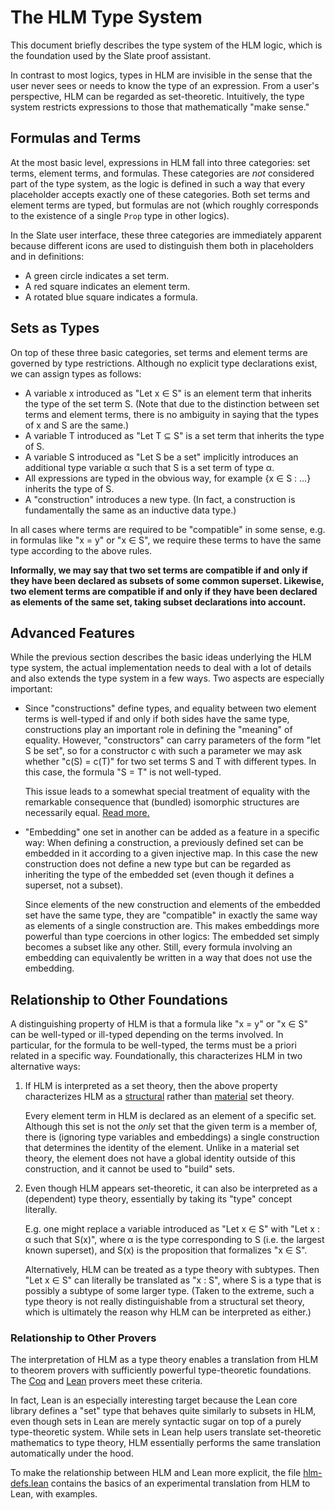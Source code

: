 # The HLM Type System

This document briefly describes the type system of the HLM logic, which is the foundation used by the Slate proof assistant.

In contrast to most logics, types in HLM are invisible in the sense that the user never sees or needs to know the type of an expression. From a user's perspective, HLM can be regarded as set-theoretic. Intuitively, the type system restricts expressions to those that mathematically "make sense."

## Formulas and Terms

At the most basic level, expressions in HLM fall into three categories: set terms, element terms, and formulas. These categories are _not_ considered part of the type system, as the logic is defined in such a way that every placeholder accepts exactly one of these categories. Both set terms and element terms are typed, but formulas are not (which roughly corresponds to the existence of a single `Prop` type in other logics).

In the Slate user interface, these three categories are immediately apparent because different icons are used to distinguish them both in placeholders and in definitions:
* A green circle indicates a set term.
* A red square indicates an element term.
* A rotated blue square indicates a formula.

## Sets as Types

On top of these three basic categories, set terms and element terms are governed by type restrictions. Although no explicit type declarations exist, we can assign types as follows:

* A variable x introduced as "Let x ∈ S" is an element term that inherits the type of the set term S. (Note that due to the distinction between set terms and element terms, there is no ambiguity in saying that the types of x and S are the same.)
* A variable T introduced as "Let T ⊆ S" is a set term that inherits the type of S.
* A variable S introduced as "Let S be a set" implicitly introduces an additional type variable α such that S is a set term of type α.
* All expressions are typed in the obvious way, for example {x ∈ S : ...} inherits the type of S.
* A "construction" introduces a new type. (In fact, a construction is fundamentally the same as an inductive data type.)

In all cases where terms are required to be "compatible" in some sense, e.g. in formulas like "x = y" or "x ∈ S", we require these terms to have the same type according to the above rules.

**Informally, we may say that two set terms are compatible if and only if they have been declared as subsets of some common superset. Likewise, two element terms are compatible if and only if they have been declared as elements of the same set, taking subset declarations into account.**

## Advanced Features

While the previous section describes the basic ideas underlying the HLM type system, the actual implementation needs to deal with a lot of details and also extends the type system in a few ways. Two aspects are especially important:

* Since "constructions" define types, and equality between two element terms is well-typed if and only if both sides have the same type, constructions play an important role in defining the "meaning" of equality. However, "constructors" can carry parameters of the form "let S be set", so for a constructor c with such a parameter we may ask whether "c(S) = c(T)" for two set terms S and T with different types. In this case, the formula "S = T" is not well-typed.

  This issue leads to a somewhat special treatment of equality with the remarkable consequence that (bundled) isomorphic structures are necessarily equal. [Read more.](equality.md)

* "Embedding" one set in another can be added as a feature in a specific way: When defining a construction, a previously defined set can be embedded in it according to a given injective map. In this case the new construction does not define a new type but can be regarded as inheriting the type of the embedded set (even though it defines a superset, not a subset).

  Since elements of the new construction and elements of the embedded set have the same type, they are "compatible" in exactly the same way as elements of a single construction are. This makes embeddings more powerful than type coercions in other logics: The embedded set simply becomes a subset like any other. Still, every formula involving an embedding can equivalently be written in a way that does not use the embedding.

## Relationship to Other Foundations

A distinguishing property of HLM is that a formula like "x = y" or "x ∈ S" can be well-typed or ill-typed depending on the terms involved. In particular, for the formula to be well-typed, the terms must be a priori related in a specific way. Foundationally, this characterizes HLM in two alternative ways:

1. If HLM is interpreted as a set theory, then the above property characterizes HLM as a [structural](https://ncatlab.org/nlab/show/structural+set+theory) rather than [material](https://ncatlab.org/nlab/show/material+set+theory) set theory.

   Every element term in HLM is declared as an element of a specific set. Although this set is not the _only_ set that the given term is a member of, there is (ignoring type variables and embeddings) a single construction that determines the identity of the element. Unlike in a material set theory, the element does not have a global identity outside of this construction, and it cannot be used to "build" sets.

2. Even though HLM appears set-theoretic, it can also be interpreted as a (dependent) type theory, essentially by taking its "type" concept literally.

   E.g. one might replace a variable introduced as "Let x ∈ S" with "Let x : α such that S(x)", where α is the type corresponding to S (i.e. the largest known superset), and S(x) is the proposition that formalizes "x ∈ S".

   Alternatively, HLM can be treated as a type theory with subtypes. Then "Let x ∈ S" can literally be translated as "x : S", where S is a type that is possibly a subtype of some larger type. (Taken to the extreme, such a type theory is not really distinguishable from a structural set theory, which is ultimately the reason why HLM can be interpreted as either.)

### Relationship to Other Provers

The interpretation of HLM as a type theory enables a translation from HLM to theorem provers with sufficiently powerful type-theoretic foundations. The [Coq](https://coq.inria.fr/) and [Lean](https://leanprover.github.io/) provers meet these criteria.

In fact, Lean is an especially interesting target because the Lean core library defines a "set" type that behaves quite similarly to subsets in HLM, even though sets in Lean are merely syntactic sugar on top of a purely type-theoretic system. While sets in Lean help users translate set-theoretic mathematics to type theory, HLM essentially performs the same translation automatically under the hood.

To make the relationship between HLM and Lean more explicit, the file [hlm-defs.lean](experimental/lean/hlm-defs.lean) contains the basics of an experimental translation from HLM to Lean, with examples.

